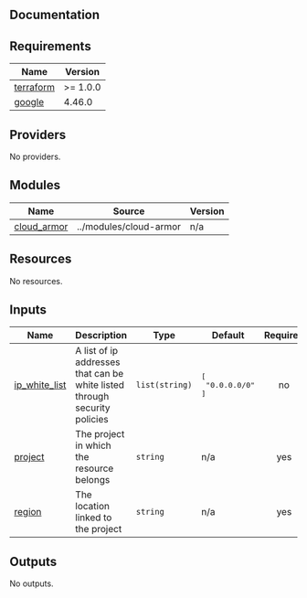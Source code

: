 ## Documentation

<!-- BEGINNING OF PRE-COMMIT-TERRAFORM DOCS HOOK -->
## Requirements

| Name | Version |
|------|---------|
| <a name="requirement_terraform"></a> [terraform](#requirement\_terraform) | >= 1.0.0 |
| <a name="requirement_google"></a> [google](#requirement\_google) | 4.46.0 |

## Providers

No providers.

## Modules

| Name | Source | Version |
|------|--------|---------|
| <a name="module_cloud_armor"></a> [cloud\_armor](#module\_cloud\_armor) | ../modules/cloud-armor | n/a |

## Resources

No resources.

## Inputs

| Name | Description | Type | Default | Required |
|------|-------------|------|---------|:--------:|
| <a name="input_ip_white_list"></a> [ip\_white\_list](#input\_ip\_white\_list) | A list of ip addresses that can be white listed through security policies | `list(string)` | <pre>[<br>  "0.0.0.0/0"<br>]</pre> | no |
| <a name="input_project"></a> [project](#input\_project) | The project in which the resource belongs | `string` | n/a | yes |
| <a name="input_region"></a> [region](#input\_region) | The location linked to the project | `string` | n/a | yes |

## Outputs

No outputs.
<!-- END OF PRE-COMMIT-TERRAFORM DOCS HOOK -->
